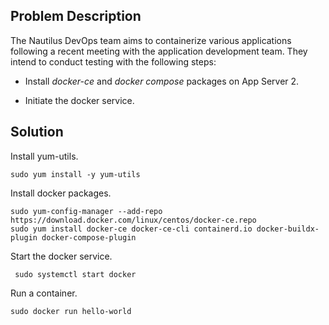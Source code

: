 
## Problem Description

 The Nautilus DevOps team aims to containerize various applications following a recent meeting with the application development team. They intend to conduct testing with the following steps:

- Install *docker-ce* and *docker compose* packages on App Server 2.

- Initiate the docker service.

## Solution

 Install yum-utils.

```shell
sudo yum install -y yum-utils
```

 Install docker packages.

```shell
sudo yum-config-manager --add-repo https://download.docker.com/linux/centos/docker-ce.repo
sudo yum install docker-ce docker-ce-cli containerd.io docker-buildx-plugin docker-compose-plugin
```

 Start the docker service.

```shell
 sudo systemctl start docker
 ```

 Run a container.

```shell
sudo docker run hello-world
```
